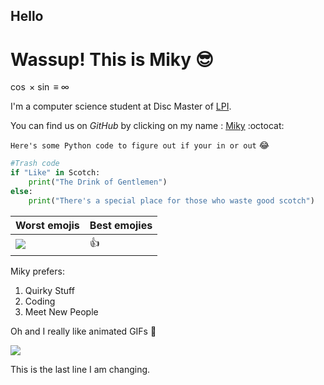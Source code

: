 ## Hello

# Wassup! This is **Miky** :sunglasses: 

$\cos$ $\times$ $\sin$ $\equiv$ $\infty$

I'm a computer science student at Disc Master of [LPI](https://learningplanetinstitute.org/en).

You can find us on *GitHub* by clicking on my name : [Miky](https://github.com/MrMazagngy) :octocat: 

`Here's some Python code to figure out if your in or out` :joy: 
```python 
#Trash code
if "Like" in Scotch:
    print("The Drink of Gentlemen")
else:
    print("There's a special place for those who waste good scotch")
```
| Worst emojis      | Best emojies |
| ----------- | ----------- |
| ![](https://www.webfx.com/wp-content/themes/fx/assets/img/tools/emoji-cheat-sheet/graphics/emojis/simple_smile.png)      | :+1: 



Miky prefers:
1. Quirky Stuff
2. Coding
3. Meet New People 
 

Oh and I really like animated GIFs  :grimacing:

![](https://media4.giphy.com/media/4cuyucPeVWbNS/giphy.gif?cid=ecf05e47jba1wswxt6x1wwawu01nlpq59j15e4qfff5ifacs&rid=giphy.gif&ct=g)



This is the last line I am changing.